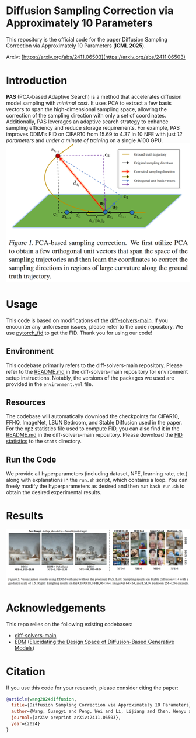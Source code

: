 # Diffusion Sampling Correction via Approximately 10 Parameters
This repository is the official code for the paper Diffusion Sampling Correction via Approximately 10 Parameters (**ICML 2025**).

Arxiv: [https://arxiv.org/abs/2411.06503](https://arxiv.org/abs/2411.06503)

# Introduction
**PAS** (PCA-based Adaptive Search) is a method that accelerates diffusion model sampling with *minimal cost*. It uses PCA to extract a few basis vectors to span the high-dimensional sampling space, allowing the correction of the sampling direction with only a set of coordinates. Additionally, PAS leverages an adaptive search strategy to enhance sampling efficiency and reduce storage requirements. For example, PAS improves DDIM's FID on CIFAR10 from 15.69 to 4.37 in 10 NFE with just *12 parameters* and *under a minute of training* on a single A100 GPU.
![Alt text](assets/PAS.png)

# Usage
This code is based on modifications of the [diff-solvers-main](https://github.com/zju-pi/diff-sampler/tree/main/diff-solvers-main). If you encounter any unforeseen issues, please refer to the code repository. We use [pytorch_fid](https://github.com/mseitzer/pytorch-fid) to get the FID. Thank you for using our code!

## Environment
This codebase primarily refers to the diff-solvers-main repository. Please refer to the [README.md](https://github.com/zju-pi/diff-sampler/blob/main/diff-solvers-main/README.md) in the diff-solvers-main repository for environment setup instructions. Notably, the versions of the packages we used are provided in the `environment.yml` file.

## Resources
The codebase will automatically download the checkpoints for CIFAR10, FFHQ, ImageNet, LSUN Bedroom, and Stable Diffusion used in the paper. For the npz statistics file used to compute FID, you can also find it in the [README.md](https://github.com/zju-pi/diff-sampler/blob/main/diff-solvers-main/README.md) in the diff-solvers-main repository. Please download the [FID statistics](https://drive.google.com/drive/folders/1f8qf5qtUewCdDrkExK_Tk5-qC-fNPKpL) to the `stats` directory.

## Run the Code
We provide all hyperparameters (including dataset, NFE, learning rate, etc.) along with explanations in the `run.sh` script, which contains a loop. You can freely modify the hyperparameters as desired and then run `bash run.sh` to obtain the desired experimental results.

# Results
![Alt text](assets/Sampling_Results.png)

# Acknowledgements
This repo relies on the following existing codebases:
- [diff-solvers-main](https://github.com/zju-pi/diff-sampler/tree/main/diff-solvers-main)
- [EDM](https://github.com/NVlabs/edm) ([Elucidating the Design Space of Diffusion-Based Generative Models](https://arxiv.org/abs/2206.00364))

# Citation
If you use this code for your research, please consider citing the paper:

```bibtex
@article{wang2024diffusion,
  title={Diffusion Sampling Correction via Approximately 10 Parameters},
  author={Wang, Guangyi and Peng, Wei and Li, Lijiang and Chen, Wenyu and Cai, Yuren and Su, Songzhi},
  journal={arXiv preprint arXiv:2411.06503},
  year={2024}
}
